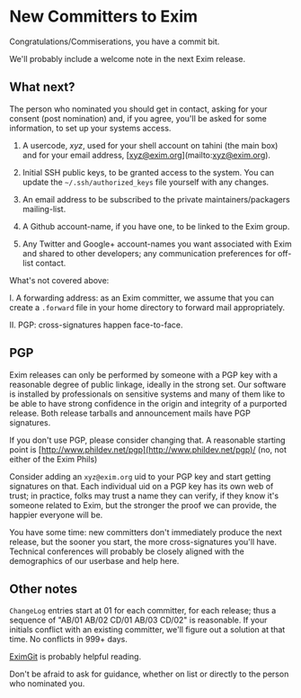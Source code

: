 New Committers to Exim
======================

Congratulations/Commiserations, you have a commit bit.

We'll probably include a welcome note in the next Exim release.

What next?
----------

The person who nominated you should get in contact, asking for your
consent (post nomination) and, if you agree, you'll be asked for some
information, to set up your systems access.

1.  A usercode, *xyz*, used for your shell account on tahini (the main
    box) and for your email address,
    [[xyz@exim.org](mailto:xyz@exim.org)](mailto:xyz@exim.org).

2.  Initial SSH public keys, to be granted access to the system. You can
    update the `~/.ssh/authorized_keys` file yourself with any changes.

3.  An email address to be subscribed to the private
    maintainers/packagers mailing-list.

4.  A Github account-name, if you have one, to be linked to the Exim
    group.

5.  Any Twitter and Google+ account-names you want associated with Exim
    and shared to other developers; any communication preferences for
    off-list contact.

What's not covered above:

I.  A forwarding address: as an Exim committer, we assume that you can
    create a `.forward` file in your home directory to forward mail
    appropriately.

II. PGP: cross-signatures happen face-to-face.

PGP
---

Exim releases can only be performed by someone with a PGP key with a
reasonable degree of public linkage, ideally in the strong set. Our
software is installed by professionals on sensitive systems and many of
them like to be able to have strong confidence in the origin and
integrity of a purported release. Both release tarballs and announcement
mails have PGP signatures.

If you don't use PGP, please consider changing that. A reasonable
starting point is
[http://www.phildev.net/pgp](http://www.phildev.net/pgp)/ (no, not
either of the Exim Phils)

Consider adding an `xyz@exim.org` uid to your PGP key and start getting
signatures on that. Each individual uid on a PGP key has its own web of
trust; in practice, folks may trust a name they can verify, if they know
it's someone related to Exim, but the stronger the proof we can provide,
the happier everyone will be.

You have some time: new committers don't immediately produce the next
release, but the sooner you start, the more cross-signatures you'll
have. Technical conferences will probably be closely aligned with the
demographics of our userbase and help here.

Other notes
-----------

`ChangeLog` entries start at 01 for each committer, for each release;
thus a sequence of "AB/01 AB/02 CD/01 AB/03 CD/02" is reasonable. If
your initials conflict with an existing committer, we'll figure out a
solution at that time. No conflicts in 999+ days.

[EximGit](EximGit) is probably helpful reading.

Don't be afraid to ask for guidance, whether on list or directly to the
person who nominated you.
